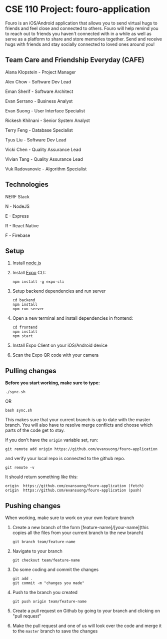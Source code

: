 # CSE 110 Project: fouro-application

Fouro is an iOS/Android application that allows you to send virtual hugs to friends and feel close
and connected to others. Fouro will help remind you to reach out to friends you haven't connected with
in a while as well as serve as a platform to share and store memories together. Send and receive hugs
with friends and stay socially connected to loved ones around you!

## Team Care and Friendship Everyday (CAFE)

Alana Klopstein - Project Manager

Alex Chow - Software Dev Lead

Eman Sherif - Software Architect

Evan Serrano - Business Analyst

Evan Suong - User Interface Specialist

Rickesh Khilnani - Senior System Analyst

Terry Feng - Database Specialist

Tyus Liu - Software Dev Lead

Vicki Chen - Quality Assurance Lead

Vivian Tang - Quality Assurance Lead

Vuk Radovanovic - Algorithm Specialist

## Technologies

NERF Stack

N - NodeJS

E - Express

R - React Native

F - Firebase

## Setup

1.  Install [node.js](https://nodejs.org/en/)

2.  Install [Expo](https://docs.expo.io/) CLI:

        npm install -g expo-cli

3.  Setup backend dependencies and run server

        cd backend
        npm install
        npm run server

4.  Open a new terminal and install dependencies in frontend:

        cd frontend
        npm install
        npm start

5.  Install Expo Client on your iOS/Android device

6.  Scan the Expo QR code with your camera

## Pulling changes

**Before you start working, make sure to type:**

    ./sync.sh

OR

    bash sync.sh

This makes sure that your current branch is up to date with the master branch. You will also have to resolve merge conflicts and choose which parts of the code get to stay.

If you don't have the `origin` variable set, run:

    git remote add origin https://github.com/evansuong/fouro-application

and verify your local repo is connected to the github repo.

    git remote -v

It should return something like this:

    origin  https://github.com/evansuong/fouro-application (fetch)
    origin  https://github.com/evansuong/fouro-application (push)

## Pushing changes

When working, make sure to work on your own feature branch

1.  Create a new branch of the form [feature-name]/[your-name](this copies all the files from your current branch to the new branch)

        git branch team/feature-name

2.  Navigate to your branch

        git checkout team/feature-name

3.  Do some coding and commit the changes

        git add .
        git commit -m "changes you made"

4.  Push to the branch you created

        git push origin team/feature-name

5.  Create a pull request on Github by going to your branch and clicking on "pull request"

6.  Make the pull request and one of us will look over the code and merge it to the `master` branch to save the changes
